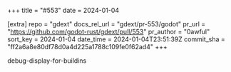 +++
title = "#553"
date = 2024-01-04

[extra]
repo = "gdext"
docs_rel_url = "gdext/pr-553/godot"
pr_url = "https://github.com/godot-rust/gdext/pull/553"
pr_author = "0awful"
sort_key = 2024-01-04
date_time = 2024-01-04T23:51:39Z
commit_sha = "ff2a6a8e80df78d0a4d225a1788c109fe0f62ad4"
+++

debug-display-for-buildins
